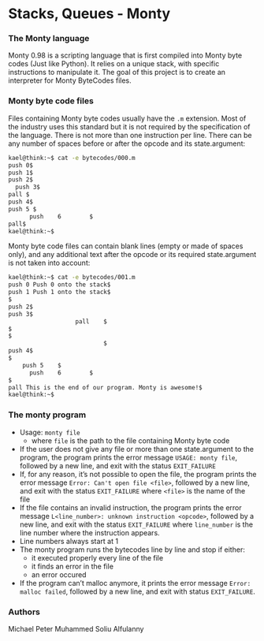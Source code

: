 # Stacks, Queues - Monty

### The Monty language

Monty 0.98 is a scripting language that is first compiled into Monty byte codes (Just like Python). It relies on a unique stack, with specific instructions to manipulate it. The goal of this project is to create an interpreter for Monty ByteCodes files.

### Monty byte code files

Files containing Monty byte codes usually have the `.m` extension. Most of the industry uses this standard but it is not required by the specification of the language. There is not more than one instruction per line. There can be any number of spaces before or after the opcode and its state.argument:

```bash
kael@think:~$ cat -e bytecodes/000.m
push 0$
push 1$
push 2$
  push 3$
pall $
push 4$
push 5 $
      push    6        $
pall$
kael@think:~$
```

Monty byte code files can contain blank lines (empty or made of spaces only), and any additional text after the opcode or its required state.argument is not taken into account:

```bash
kael@think:~$ cat -e bytecodes/001.m
push 0 Push 0 onto the stack$
push 1 Push 1 onto the stack$
$
push 2$
push 3$
                   pall    $
$
$
                           $
push 4$
$
    push 5    $
      push    6        $
$
pall This is the end of our program. Monty is awesome!$
kael@think:~$
```

### The monty program

- Usage: `monty file`
  - where `file` is the path to the file containing Monty byte code
- If the user does not give any file or more than one state.argument to the program, the program prints the error message `USAGE: monty file`, followed by a new line, and exit with the status `EXIT_FAILURE`
- If, for any reason, it’s not possible to open the file, the program prints the error message `Error: Can't open file <file>`, followed by a new line, and exit with the status `EXIT_FAILURE`
  where `<file>` is the name of the file
- If the file contains an invalid instruction, the program prints the error message `L<line_number>: unknown instruction <opcode>`, followed by a new line, and exit with the status `EXIT_FAILURE`
  where `line_number` is the line number where the instruction appears.
- Line numbers always start at 1
- The monty program runs the bytecodes line by line and stop if either:
  - it executed properly every line of the file
  - it finds an error in the file
  - an error occured
- If the program can’t malloc anymore, it prints the error message `Error: malloc failed`, followed by a new line, and exit with status `EXIT_FAILURE`.

### Authors

Michael Peter
Muhammed Soliu Alfulanny
